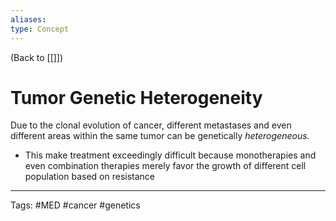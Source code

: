 ```yaml
---
aliases: 
type: Concept
---
```


(Back to [[]])

# Tumor Genetic Heterogeneity

Due to the clonal evolution of cancer, different metastases and even different areas within the same tumor can be genetically _heterogeneous_.
- This make treatment exceedingly difficult because monotherapies and even combination therapies merely favor the growth of different cell population based on resistance

---
Tags: #MED #cancer #genetics 